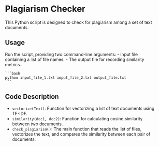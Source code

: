 # Plagiarism Checker

This Python script is designed to check for plagiarism among a set of text documents.

## Usage

Run the script, providing two command-line arguments:
    - Input file containing a list of file names.
    - The output file for recording similarity metrics..

    ```bash
    python input_file_1.txt input_file_2.txt output_file.txt
    ```

## Code Description

- `vectorize(Text)`: Function for vectorizing a list of text documents using TF-IDF.
- `similarity(doc1, doc2)`: Function for calculating cosine similarity between two documents.
- `check_plagiarism()`: The main function that reads the list of files, vectorizes the text, and compares the similarity between each pair of documents.
